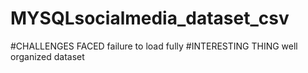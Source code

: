 # MYSQLsocialmedia_dataset_csv
#CHALLENGES FACED
failure to load fully
#INTERESTING THING
well organized dataset
